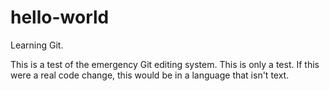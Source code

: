 # hello-world
Learning Git.

This is a test of the emergency Git editing system. This is only a test. If this were a real code change, this would be in a language that isn't text.

